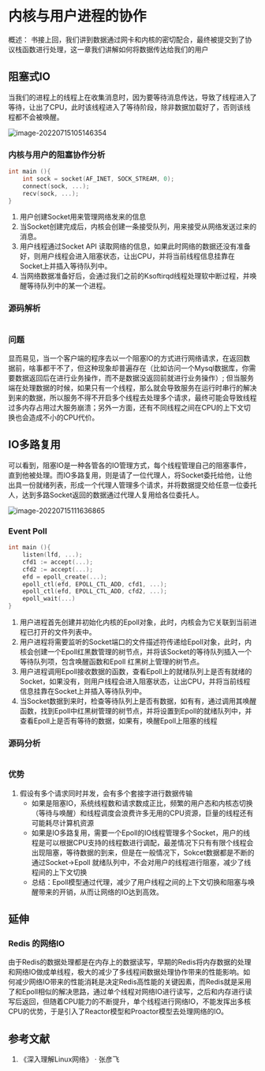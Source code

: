 # 内核与用户进程的协作

概述： 书接上回，我们讲到数据通过网卡和内核的密切配合，最终被提交到了协议栈函数进行处理，这一章我们讲解如何将数据传达给我们的用户





## 阻塞式IO

当我们的进程上的线程上在收集消息时，因为要等待消息传达，导致了线程进入了等待，让出了CPU，此时该线程进入了等待阶段，除非数据加载好了，否则该线程都不会被唤醒。

![image-20220715105146354](https://typroa-pic-sh-1258186845.cos.ap-shanghai.myqcloud.com/img/202207151051425.png)

### 内核与用户的阻塞协作分析

```c
int main (){
	int sock = socket(AF_INET, SOCK_STREAM, 0);
    connect(sock, ...);
    recv(sock, ...);
}
```



1. 用户创建Socket用来管理网络发来的信息
2. 当Socket创建完成后，内核会创建一条接受队列，用来接受从网络发送过来的消息。
3. 用户线程通过Socket API 读取网络的信息，如果此时网络的数据还没有准备好，则用户线程会进入阻塞状态，让出CPU，并将当前线程信息挂靠在Socket上并插入等待队列中。
4. 当网络数据准备好后，会通过我们之前的Ksoftirqd线程处理软中断过程，并唤醒等待队列中的某一个进程。



### 源码解析

```c
```



### 问题

显而易见，当一个客户端的程序去以一个阻塞IO的方式进行网络请求，在返回数据前，啥事都干不了，但这种现象却普遍存在（比如访问一个Mysql数据库，你需要数据返回后在进行业务操作，而不是数据没返回前就进行业务操作）; 但当服务端在处理数据的时候，如果只有一个线程，那么就会导致服务在运行时串行的解决到来的数据，所以服务不得不开启多个线程去处理多个请求，最终可能会导致线程过多内存占用过大服务崩溃；另外一方面，还有不同线程之间在CPU的上下文切换也会造成不小的CPU代价。



## IO多路复用

可以看到，阻塞IO是一种各管各的IO管理方式，每个线程管理自己的阻塞事件，直到他被处理。而IO多路复用，则是请了一位代理人，将Socket委托给他，让他出具一份就绪列表，形成一个代理人管理多个请求，并将数据提交给任意一位委托人，达到多路Socket返回的数据通过代理人复用给各位委托人。

![image-20220715111636865](https://typroa-pic-sh-1258186845.cos.ap-shanghai.myqcloud.com/img/202207151116967.png)

### Event Poll

```c
int main (){
	listen(lfd, ...);
    cfd1 := accept(...);
    cfd2 := accept(...);
    efd = epoll_create(...);
    epoll_ctl(efd, EPOLL_CTL_ADD, cfd1, ...);
    epoll_ctl(efd, EPOLL_CTL_ADD, cfd2, ...);
    epoll_wait(...)
}
```



1. 用户进程首先创建并初始化内核的Epoll对象，此时，内核会为它关联到当前进程已打开的文件列表中。
2. 用户进程将需要监听的Socket端口的文件描述符传递给Epoll对象，此时，内核会创建一个Epoll红黑数管理的树节点，并将该Socket的等待队列插入一个等待队列项，包含唤醒函数和Epoll 红黑树上管理的树节点。
3. 用户进程调用Epoll接收数据的函数，查看Epoll上的就绪队列上是否有就绪的Socket，如果没有，则用户线程会进入阻塞状态，让出CPU，并将当前线程信息挂靠在Socket上并插入等待队列中。
4. 当Socket数据到来时，检查等待队列上是否有数据，如有有，通过调用其唤醒函数，找到Epoll中红黑树管理的树节点，并将设置到Epoll的就绪队列中，并查看Epoll上是否有等待的数据，如果有，唤醒Epoll上阻塞的线程





### 源码分析

```C
```





### 优势

1. 假设有多个请求同时并发，会有多个套接字进行数据传输
   - 如果是阻塞IO，系统线程数和请求数成正比，频繁的用户态和内核态切换（等待与唤醒）和线程调度会浪费许多无用的CPU资源，巨量的线程还有可能耗尽计算机资源
   - 如果是IO多路复用，需要一个Epoll的IO线程管理多个Socket，用户的线程是可以根据CPU支持的线程数进行调配，最差情况下只有有限个线程会出现阻塞，等待数据的到来，但是在一般情况下，Sokcet数据都是不断的通过Socket->Epoll 就绪队列中，不会对用户的线程进行阻塞，减少了线程间的上下文切换
   - 总结：Epoll模型通过代理，减少了用户线程之间的上下文切换和阻塞与唤醒带来的开销，从而让网络的IO达到高效。







## 延伸



### Redis 的网络IO

由于Redis的数据处理都是在内存上的数据读写，早期的Redis将内存数据的处理和网络IO做成单线程，极大的减少了多线程间数据处理协作带来的性能影响。如何减少网络IO带来的性能消耗是决定Redis高性能的关键因素，而Redis就是采用了和Epoll相似的解决思路，通过单个线程对网络IO进行读写，之后和内存进行读写后返回，但随着CPU能力的不断提升，单个线程进行网络IO，不能发挥出多核CPU的优势，于是引入了Reactor模型和Proactor模型去处理网络的IO。





## 参考文献

1. 《深入理解Linux网络》 · 张彦飞
